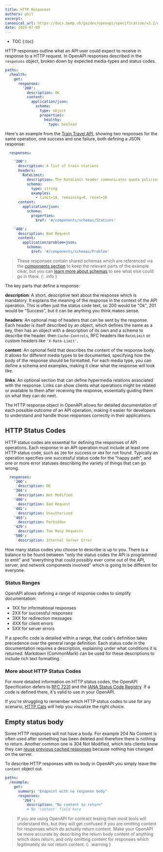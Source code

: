 ```yaml
---
title: HTTP Responses
authors: phil
excerpt: 
canonical_url: https://docs.bump.sh/guides/openapi/specification/v3.2/understanding-structure/http-responses/
date: 2024-07-09
---
```


- TOC
{:toc}

HTTP responses outline what an API user could expect to receive in response to a HTTP request. In OpenAPI responses described in the `responses` object, broken down by expected media-types and status codes.

```yaml
paths:
  /health:
    get:
      responses:
        '200':
          description: OK
          content:
            application/json:
              schema:
                type: object
                properties:
                  healthy:
                    type: boolean  
```

Here's an example from the [Train Travel API](https://bump.sh/blog/modern-openapi-petstore-replacement), showing two responses for the same operation, one success and one failure, both defining a JSON response:

```yaml
  responses:

    '200':
      description: A list of train stations
      headers:
        RateLimit:
          description: The RateLimit header communicates quota policies.
          schema:
            type: string
            examples:
              - limit=10, remaining=0, reset=10
      content:
        application/json:
          schema:
            properties:
              $ref: '#/components/schemas/Stations'

    '400':
      description: Bad Request
      content:
        application/problem+json:
          schema:
            $ref: '#/components/schemas/Problem'
```

> These responses contain shared schemas which are referenced via the [components section](_guides/openapi/specification/v3.1/understanding-structure/components.md) to keep the relevant parts of the example clear, but you can [learn more about schemas](_guides/openapi/specification/v3.1/data-models/schema-and-data-types.md) to see what else could go in there.
{: .info }

The key parts that define a response:

**description**: A short, descriptive text about the response which is mandatory. It explains the meaning of the response in the context of the API operation. This is often just the status code text, so 200 would be "Ok", 201 would be "Success", but it can be anything you think makes sense.

**headers**: An optional map of headers that can be sent by the response. Each header is itself described by an object, which defines the name as a key, then has an object with a description of its own and a schema to describe the header. then `Cache-Controls`, RFC headers like `RateLimit` or custom headers like `'X-Rate-Limit'`.

**content**: An optional field that describes the content of the response body. It allows for different media types to be documented, specifying how the body of the response should be formatted. For each media type, you can define a schema and examples, making it clear what the response will look like. 

**links**: An optional section that can define hypermedia relations associated with the response. Links can show clients what operations might be related or available to them after receiving the response, essentially guiding them on what they can do next.

The HTTP response object in OpenAPI allows for detailed documentation of each possible outcome of an API operation, making it easier for developers to understand and handle those responses correctly in their applications.

## HTTP Status Codes

HTTP status codes are essential for defining the responses of API operations. Each response in an API operation must include at least one HTTP status code, such as `200` for success or `404` for not found. Typically an operation specifies one successful status code for the "happy path", and one or more error statuses describing the variety of things that can go wrong.

```yaml
  responses:
    '200':
      description: OK
    '304':
      description: Not Modified
    '400':
      description: Bad Request
    '401':
      description: Unauthorized
    '403':
      description: Forbidden
    '429':
      description: Too Many Requests
    '500':
      description: Internal Server Error
```

How many status codes you choose to describe is up to you. There is a balance to be found between "only the status codes the API is programmed to emit" and "everything that could possibly ever come out of the API, server, and network components involved" which is going to be different for everyone. 

### Status Ranges

OpenAPI allows defining a range of response codes to simplify documentation:

- 1XX for informational responses
- 2XX for successful responses
- 3XX for redirection messages
- 4XX for client errors
- 5XX for server errors

If a specific code is detailed within a range, that code's definition takes precedence over the general range definition. Each status code in the documentation requires a description, explaining under what conditions it is returned. Markdown (CommonMark) can be used for these descriptions to include rich text formatting.

### More about HTTP Status Codes

For more detailed information on HTTP status codes, the OpenAPI Specification defers to [RFC 7231](https://httpwg.org/specs/rfc7231.html) and the [IANA Status Code Registry](https://www.iana.org/assignments/http-status-codes/http-status-codes.xhtml). If a code is defined there, it's valid to use in your OpenAPI.

If you're struggling to remember which HTTP status codes to use for any scenario, [HTTP Cats](https://http.cat/) will help you visualize the right choice.

## Empty status body

Some HTTP responses will not have a body. For example 204 No Content is often used after something has been deleted and therefore there is nothing to return. Another common one is 304 Not Modified, which lets clients know they can [reuse previous cached responses](https://apisyouwonthate.com/blog/http-client-response-caching/) because nothing has changed on the server.

To describe HTTP responses with no body in OpenAPI you simply leave the `content` object out. 

```yaml
paths:
  /example:
    get:
      summary: "Endpoint with no response body"
      responses:
        '204':
          description: "No content to return"
          # No 'content' field here
```

> If you are using OpenAPI for contract testing then most tools will understand this, but they will get confused if you are omitting content for responses which do actually return content. Make your OpenAPI be more accurate by describing the return body content of anything which does return, and only omitting content for responses which legitimately do not return content. 
{: .warning }
